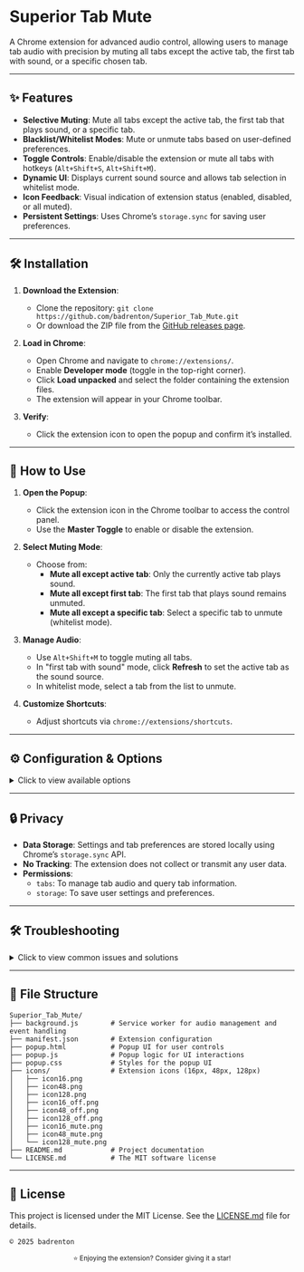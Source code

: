 # Superior Tab Mute

A Chrome extension for advanced audio control, allowing users to manage tab audio with precision by muting all tabs except the active tab, the first tab with sound, or a specific chosen tab.

---

## ✨ Features

- **Selective Muting**: Mute all tabs except the active tab, the first tab that plays sound, or a specific tab.
- **Blacklist/Whitelist Modes**: Mute or unmute tabs based on user-defined preferences.
- **Toggle Controls**: Enable/disable the extension or mute all tabs with hotkeys (`Alt+Shift+S`, `Alt+Shift+M`).
- **Dynamic UI**: Displays current sound source and allows tab selection in whitelist mode.
- **Icon Feedback**: Visual indication of extension status (enabled, disabled, or all muted).
- **Persistent Settings**: Uses Chrome’s `storage.sync` for saving user preferences.

---

## 🛠️ Installation

1. **Download the Extension**:
   - Clone the repository: `git clone https://github.com/badrenton/Superior_Tab_Mute.git`
   - Or download the ZIP file from the [GitHub releases page](https://github.com/le0booba/Superior_Tab_Mute/releases).

2. **Load in Chrome**:
   - Open Chrome and navigate to `chrome://extensions/`.
   - Enable **Developer mode** (toggle in the top-right corner).
   - Click **Load unpacked** and select the folder containing the extension files.
   - The extension will appear in your Chrome toolbar.

3. **Verify**:
   - Click the extension icon to open the popup and confirm it’s installed.

---

## 📖 How to Use

1. **Open the Popup**:
   - Click the extension icon in the Chrome toolbar to access the control panel.
   - Use the **Master Toggle** to enable or disable the extension.

2. **Select Muting Mode**:
   - Choose from:
     - **Mute all except active tab**: Only the currently active tab plays sound.
     - **Mute all except first tab**: The first tab that plays sound remains unmuted.
     - **Mute all except a specific tab**: Select a specific tab to unmute (whitelist mode).

3. **Manage Audio**:
   - Use `Alt+Shift+M` to toggle muting all tabs.
   - In "first tab with sound" mode, click **Refresh** to set the active tab as the sound source.
   - In whitelist mode, select a tab from the list to unmute.

4. **Customize Shortcuts**:
   - Adjust shortcuts via `chrome://extensions/shortcuts`.

---

## ⚙️ Configuration & Options

<details>
<summary>Click to view available options</summary>

- **Master Toggle**: Enable or disable the extension entirely.
- **Mute All Tabs**: Mute or unmute all tabs with a single toggle.
- **Muting Modes**:
  - **Active Tab**: Only the active tab plays sound.
  - **First Tab with Sound**: The first tab that plays audio remains unmuted.
  - **Specific Tab (Whitelist)**: Choose a single tab to remain unmuted.
- **Show All Tabs**: In whitelist or first-sound mode, toggle to display all tabs (not just audible ones).
- **Shortcuts**:
  - `Alt+Shift+S`: Toggle extension on/off.
  - `Alt+Shift+M`: Toggle mute all tabs.
- **Dynamic Display**: View the current sound source in first-sound mode or select tabs in whitelist mode.

</details>

---

## 🔒 Privacy

- **Data Storage**: Settings and tab preferences are stored locally using Chrome’s `storage.sync` API.
- **No Tracking**: The extension does not collect or transmit any user data.
- **Permissions**:
  - `tabs`: To manage tab audio and query tab information.
  - `storage`: To save user settings and preferences.

---

## 🛠️ Troubleshooting

<details>
<summary>Click to view common issues and solutions</summary>

- **Extension doesn’t mute tabs**:
  - Ensure the extension is enabled via the Master Toggle.
  - Check if the correct muting mode is selected in the popup.
  - Verify that the page is not a Chrome internal page (`chrome://`), as these are restricted.

- **Shortcuts not working**:
  - Check for conflicts in `chrome://extensions/shortcuts`.
  - Reassign shortcuts if necessary.

- **No tabs listed in whitelist mode**:
  - Ensure there are audible tabs or enable the "Show all tabs" option.
  - Refresh the browser or reopen the popup.

- **Icon not updating**:
  - Ensure the extension has loaded correctly by reloading it in `chrome://extensions/`.
  - Check for conflicting extensions affecting the toolbar.

</details>

---

## 📂 File Structure

```
Superior_Tab_Mute/
├── background.js        # Service worker for audio management and event handling
├── manifest.json        # Extension configuration
├── popup.html           # Popup UI for user controls
├── popup.js             # Popup logic for UI interactions
├── popup.css            # Styles for the popup UI
├── icons/               # Extension icons (16px, 48px, 128px)
│   ├── icon16.png
│   ├── icon48.png
│   ├── icon128.png
│   ├── icon16_off.png
│   ├── icon48_off.png
│   ├── icon128_off.png
│   ├── icon16_mute.png
│   ├── icon48_mute.png
│   └── icon128_mute.png
├── README.md            # Project documentation
└── LICENSE.md           # The MIT software license
```

---

## 📜 License

This project is licensed under the MIT License. See the [LICENSE.md](LICENSE.md) file for details.

`` © 2025 badrenton ``

<p align="center">
<sup>⭐ Enjoying the extension? Consider giving it a star!</sup>
</p>
